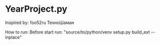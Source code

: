 # YearProject.py
Inspired by: foo52ru ТехноШаман

How to run:
   Before start run: "source/to/python/venv setup.py build_ext --inplace"
